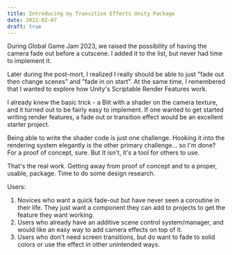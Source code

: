 ```yaml
---
title: Introducing my Transition Effects Unity Package
date: 2022-02-07
draft: true
---
```


During Global Game Jam 2023, we raised the possibility of having the camera fade out before a cutscene. I added it to the list, but never had time to implement it.

Later during the post-mort, I realized I really should be able to just "fade out then change scenes" and "fade in on start". At the same time, I remembered that I wanted to explore how Unity's Scriptable Render Features work.

I already knew the basic trick - a Blit with a shader on the camera texture, and it turned out to be fairly easy to implement. If one wanted to get started writing render features, a fade out or transition effect would be an excellent starter project.

Being able to write the shader code is just one challenge. Hooking it into the rendering system elegantly is the other primary challenge... so I'm done? For a proof of concept, sure. But It isn't, it's a tool for others to use. 

That's the real work. Getting away from proof of concept and to a proper, usable, package. Time to do some design research.

Users:

1. Novices who want a quick fade-out but have never seen a coroutine in their life. They just want a component they can add to projects to get the feature they want working.
2. Users who already have an additive scene control system/manager, and would like an easy way to add camera effects on top of it.
3. Users who don't need screen transitions, but do want to fade to solid colors or use the effect in other unintended ways.